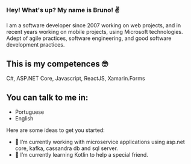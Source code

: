 ### Hey! What's up? My name is Bruno! ✌

I am a software developer since 2007 working on web projects, and in recent years working on mobile projects, using Microsoft technologies. Adept of agile practices, software engineering, and good software development practices.

## This is my competences 🤓
C#, ASP.NET Core, Javascript, ReactJS, Xamarin.Forms

## You can talk to me in:
* Portuguese 
* English

Here are some ideas to get you started:

- 🔭 I’m currently working with microservice applications using asp.net core, kafka, cassandra db and sql server.
- 🌱 I’m currently learning Kotlin to help a special friend.


<!--
**brunosalmeida/brunosalmeida** is a ✨ _special_ ✨ repository because its `README.md` (this file) appears on your GitHub profile.

- 👯 I’m looking to collaborate on ...
- 🤔 I’m looking for help with ...
- 💬 Ask me about ...
- 📫 How to reach me: ...
- 😄 Pronouns: ...
- ⚡ Fun fact: ...
-->
